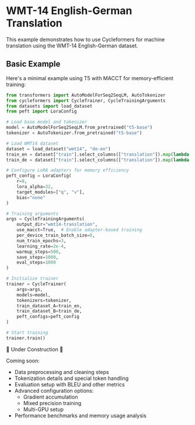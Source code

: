 # WMT-14 English-German Translation

This example demonstrates how to use Cycleformers for machine translation using the WMT-14 English-German dataset.

## Basic Example

Here's a minimal example using T5 with MACCT for memory-efficient training:

```python
from transformers import AutoModelForSeq2SeqLM, AutoTokenizer
from cycleformers import CycleTrainer, CycleTrainingArguments
from datasets import load_dataset
from peft import LoraConfig

# Load base model and tokenizer
model = AutoModelForSeq2SeqLM.from_pretrained("t5-base")
tokenizer = AutoTokenizer.from_pretrained("t5-base")

# Load WMT14 dataset
dataset = load_dataset("wmt14", "de-en")
train_en = dataset["train"].select_columns(["translation"]).map(lambda x: {"text": x["translation"]["en"]})
train_de = dataset["train"].select_columns(["translation"]).map(lambda x: {"text": x["translation"]["de"]})

# Configure LoRA adapters for memory efficiency
peft_config = LoraConfig(
    r=8,
    lora_alpha=32,
    target_modules=["q", "v"],
    bias="none"
)

# Training arguments
args = CycleTrainingArguments(
    output_dir="wmt14-translation",
    use_macct=True,  # Enable adapter-based training
    per_device_train_batch_size=8,
    num_train_epochs=3,
    learning_rate=2e-4,
    warmup_steps=500,
    save_steps=1000,
    eval_steps=1000
)

# Initialize trainer
trainer = CycleTrainer(
    args=args,
    models=model,
    tokenizers=tokenizer,
    train_dataset_A=train_en,
    train_dataset_B=train_de,
    peft_configs=peft_config
)

# Start training
trainer.train()
```

🚧 Under Construction 🚧

Coming soon:
- Data preprocessing and cleaning steps
- Tokenization details and special token handling
- Evaluation setup with BLEU and other metrics
- Advanced configuration options:
  - Gradient accumulation
  - Mixed precision training
  - Multi-GPU setup
- Performance benchmarks and memory usage analysis